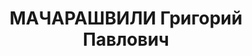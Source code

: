 ---
title: МАЧАРАШВИЛИ Григорий Павлович
description: "Род. в 1908, Чиатурский район, с. Kорбаули, грузин. Место проживания:\
  \ Горийский район, г. Гори, Груз. ССР. Род занятий: бывший секретарь Каспского РК\
  \ КП(б) Грузии и затем слушатель Республиканской школы пропагандистов. \n  Осужден\
  \ Тройкой при НКВД ГССР 02.12.1937. Мера наказания: расстрел с конфискацией личного\
  \ имущества"
---